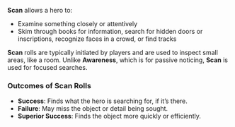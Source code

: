 **Scan** allows a hero to:

- Examine something closely or attentively  
- Skim through books for information, search for hidden doors or inscriptions, recognize faces in a crowd, or find tracks  

**Scan** rolls are typically initiated by players and are used to inspect small areas, like a room. Unlike **Awareness**, which is for passive noticing, **Scan** is used for focused searches.

### Outcomes of Scan Rolls
- **Success**: Finds what the hero is searching for, if it’s there.  
- **Failure**: May miss the object or detail being sought.  
- **Superior Success**: Finds the object more quickly or efficiently.  
